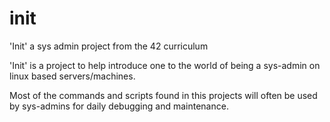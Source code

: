 # init
'Init' a sys admin project from the 42 curriculum 

'Init' is a project to help introduce one to the world of being a sys-admin
on linux based servers/machines.

Most of the commands and scripts found in this projects will often be used by 
sys-admins for daily debugging and maintenance. 
